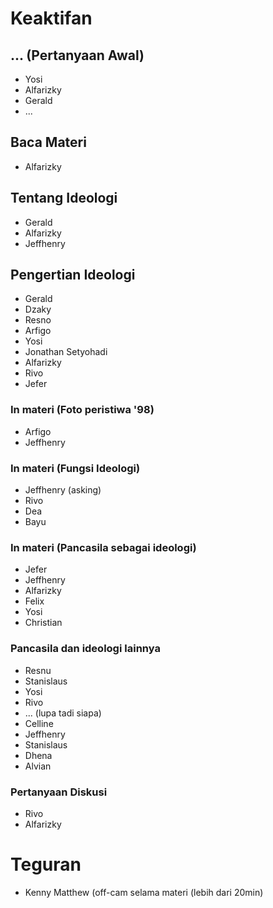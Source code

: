 # Keaktifan
## ... (Pertanyaan Awal)
- Yosi
- Alfarizky
- Gerald
- ...

## Baca Materi
- Alfarizky

## Tentang Ideologi 
- Gerald
- Alfarizky
- Jeffhenry

## Pengertian Ideologi
- Gerald
- Dzaky
- Resno
- Arfigo
- Yosi
- Jonathan Setyohadi
- Alfarizky
- Rivo
- Jefer

### In materi (Foto peristiwa '98)
- Arfigo
- Jeffhenry

### In materi (Fungsi Ideologi)
- Jeffhenry (asking)
- Rivo
- Dea
- Bayu

### In materi (Pancasila sebagai ideologi)
- Jefer
- Jeffhenry
- Alfarizky
- Felix
- Yosi
- Christian

### Pancasila dan ideologi lainnya
- Resnu
- Stanislaus
- Yosi
- Rivo
- ... (lupa tadi siapa)
- Celline
- Jeffhenry
- Stanislaus
- Dhena
- Alvian

### Pertanyaan Diskusi
- Rivo 
- Alfarizky

# Teguran
- Kenny Matthew (off-cam selama materi (lebih dari 20min)
